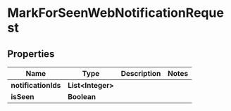 

# MarkForSeenWebNotificationRequest


## Properties

Name | Type | Description | Notes
------------ | ------------- | ------------- | -------------
**notificationIds** | **List&lt;Integer&gt;** |  | 
**isSeen** | **Boolean** |  | 



